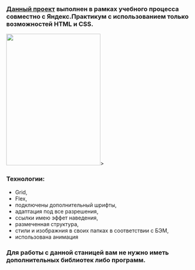 ### [Данный проект](https://ravil377.github.io/how-to-learn/) выполнен в рамках учебного процесса совместно с Яндекс.Практикум с использованием только возможностей HTML и CSS.

<img src="https://github.com/Ravil377/how-to-learn/blob/main/assets/how-to-learn.gif" width="250" height="350">>

### Технологии:
- Grid,
- Flex,
- подключены дополнительный шрифты,
- адаптация под все разрешения,
- ссылки имею эффет наведения,
- размеченная структура,
- стили и изображния в своих папках в соответствии с БЭМ,
- использована анимация
### Для работы с данной станицей вам не нужно иметь дополнительных библиотек либо программ.
